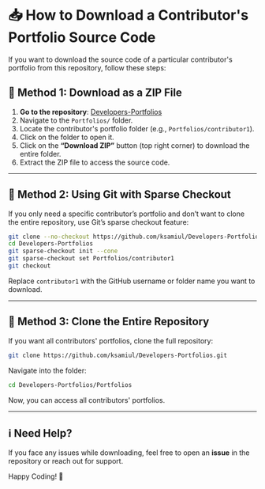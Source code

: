 # 📥 How to Download a Contributor's Portfolio Source Code

If you want to download the source code of a particular contributor's portfolio from this repository, follow these steps:

## 🔹 Method 1: Download as a ZIP File
1. **Go to the repository**: [Developers-Portfolios](https://github.com/ksamiul/Developers-Portfolios)
2. Navigate to the `Portfolios/` folder.
3. Locate the contributor's portfolio folder (e.g., `Portfolios/contributor1`).
4. Click on the folder to open it.
5. Click on the **“Download ZIP”** button (top right corner) to download the entire folder.
6. Extract the ZIP file to access the source code.

---

## 🔹 Method 2: Using Git with Sparse Checkout
If you only need a specific contributor’s portfolio and don’t want to clone the entire repository, use Git’s sparse checkout feature:

```sh
git clone --no-checkout https://github.com/ksamiul/Developers-Portfolios.git
cd Developers-Portfolios
git sparse-checkout init --cone
git sparse-checkout set Portfolios/contributor1
git checkout
```

Replace `contributor1` with the GitHub username or folder name you want to download.

---

## 🔹 Method 3: Clone the Entire Repository
If you want all contributors' portfolios, clone the full repository:
```sh
git clone https://github.com/ksamiul/Developers-Portfolios.git
```
Navigate into the folder:
```sh
cd Developers-Portfolios/Portfolios
```
Now, you can access all contributors' portfolios.

---

## ℹ️ Need Help?
If you face any issues while downloading, feel free to open an **issue** in the repository or reach out for support.

Happy Coding! 🚀

